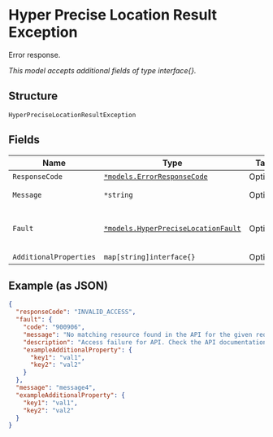 
# Hyper Precise Location Result Exception

Error response.

*This model accepts additional fields of type interface{}.*

## Structure

`HyperPreciseLocationResultException`

## Fields

| Name | Type | Tags | Description |
|  --- | --- | --- | --- |
| `ResponseCode` | [`*models.ErrorResponseCode`](../../doc/models/error-response-code.md) | Optional | Error Code. |
| `Message` | `*string` | Optional | Error message. |
| `Fault` | [`*models.HyperPreciseLocationFault`](../../doc/models/hyper-precise-location-fault.md) | Optional | Fault occurred while responding. |
| `AdditionalProperties` | `map[string]interface{}` | Optional | - |

## Example (as JSON)

```json
{
  "responseCode": "INVALID_ACCESS",
  "fault": {
    "code": "900906",
    "message": "No matching resource found in the API for the given request",
    "description": "Access failure for API. Check the API documentation and add a proper REST resource path to the invocation URL.",
    "exampleAdditionalProperty": {
      "key1": "val1",
      "key2": "val2"
    }
  },
  "message": "message4",
  "exampleAdditionalProperty": {
    "key1": "val1",
    "key2": "val2"
  }
}
```

